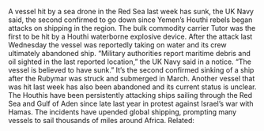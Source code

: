 A vessel hit by a sea drone in the Red Sea last week has sunk, the UK Navy said, the second confirmed to go down since Yemen’s Houthi rebels began attacks on shipping in the region.
The bulk commodity carrier Tutor was the first to be hit by a Houthi waterborne explosive device. After the attack last Wednesday the vessel was reportedly taking on water and its crew ultimately abandoned ship.
“Military authorities report maritime debris and oil sighted in the last reported location,” the UK Navy said in a notice. “The vessel is believed to have sunk.”
It’s the second confirmed sinking of a ship after the Rubymar was struck and submerged in March. Another vessel that was hit last week has also been abandoned and its current status is unclear.
The Houthis have been persistently attacking ships sailing through the Red Sea and Gulf of Aden since late last year in protest against Israel’s war with Hamas. The incidents have upended global shipping, prompting many vessels to sail thousands of miles around Africa.
Related: